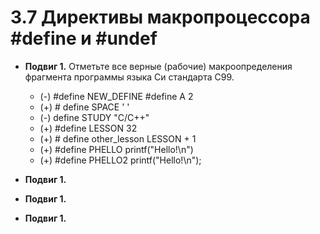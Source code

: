 # 3.7 Директивы макропроцессора \#define и \#undef

* **Подвиг 1.** Отметьте все верные (рабочие) макроопределения фрагмента программы языка Си стандарта C99.
  * (-) #define NEW_DEFINE #define A 2
  * (+) # define SPACE ' '
  * (-) define STUDY "C/C++"
  * (+) #define LESSON 32
  * (+) # define other_lesson LESSON + 1
  * (+) #define PHELLO printf("Hello!\n")
  * (+) #define PHELLO2 printf("Hello!\n");

* **Подвиг 1.** 

* **Подвиг 1.** 

* **Подвиг 1.** 